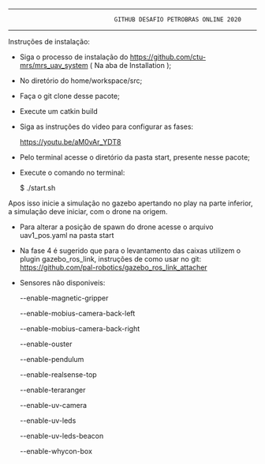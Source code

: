 -------------------------------------------------------

                                  GITHUB DESAFIO PETROBRAS ONLINE 2020                               

-------------------------------------------------------


Instruções de instalação:
  - Siga o processo de instalação do https://github.com/ctu-mrs/mrs_uav_system ( Na aba de Installation );
  - No diretório do home/workspace/src;
  - Faça o git clone desse pacote;
  - Execute um catkin build  
  - Siga as instruções do video para configurar as fases:
  
    https://youtu.be/aM0vAr_YDT8
    
  - Pelo terminal acesse o diretório da pasta start, presente nesse pacote;
  - Execute o comando no terminal:
  
    $ ./start.sh

Apos isso inicie a simulação no gazebo apertando no play na parte inferior, a simulação deve iniciar, com o drone na origem.
- Para alterar a posição de spawn do drone acesse o arquivo uav1_pos.yaml na pasta start
- Na fase 4 é sugerido que para o levantamento das caixas utilizem o plugin gazebo_ros_link, instruções de como usar no git: https://github.com/pal-robotics/gazebo_ros_link_attacher
- Sensores não disponiveis:

  --enable-magnetic-gripper

  --enable-mobius-camera-back-left

  --enable-mobius-camera-back-right

  --enable-ouster

  --enable-pendulum

  --enable-realsense-top

  --enable-teraranger

  --enable-uv-camera

  --enable-uv-leds

  --enable-uv-leds-beacon

  --enable-whycon-box
